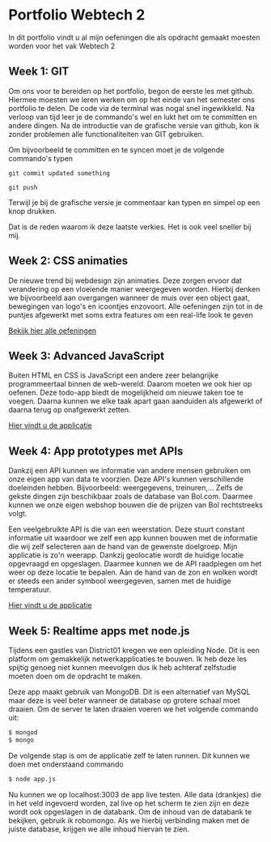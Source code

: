 # Portfolio Webtech 2
In dit portfolio vindt u al mijn oefeningen die als opdracht gemaakt moesten worden voor het vak Webtech 2

## Week 1: GIT
Om ons voor te bereiden op het portfolio, begon de eerste les met github. Hiermee moesten we leren werken om op het einde van het semester ons portfolio te delen.
De code via de terminal was nogal snel ingewikkeld. Na verloop van tijd leer je de commando's wel en lukt het om te committen en andere dingen.
Na de introductie van de grafische versie van github, kon ik zonder problemen alle functionaliteiten van GIT gebruiken.

Om bijvoorbeeld te committen en te syncen moet je de volgende commando's typen

`git commit updated something`

`git push`

Terwijl je bij de grafische versie je commentaar kan typen en simpel op een knop drukken.

Dat is de reden waarom ik deze laatste verkies. Het is ook veel sneller bij mij.

## Week 2: CSS animaties
De nieuwe trend bij webdesign zijn animaties. Deze zorgen ervoor dat verandering op een vloeiende manier weergegeven worden.
Hierbij denken we bijvoorbeeld aan overgangen wanneer de muis over een object gaat, bewegingen van logo's en icoontjes enzovoort.
Alle oefeningen zijn tot in de puntjes afgewerkt met soms extra features om een real-life look te geven

[Bekijk hier alle oefeningen](https://github.com/NielsMeulders/webtech2/tree/master/css%20animaties)

## Week 3: Advanced JavaScript
Buiten HTML en CSS is JavaScript een andere zeer belangrijke programmeertaal binnen de web-wereld. Daarom moeten we ook hier op oefenen. Deze todo-app biedt de mogelijkheid om nieuwe taken toe te voegen. Daarna kunnen we elke taak apart gaan aanduiden als afgewerkt of daarna terug op onafgewerkt zetten.

[Hier vindt u de applicatie](https://github.com/NielsMeulders/webtech2/tree/master/advanced%20JS/todo)

## Week 4: App prototypes met APIs
Dankzij een API kunnen we informatie van andere mensen gebruiken om onze eigen app van data te voorzien. Deze API's kunnen verschillende doeleinden hebben. Bijvoorbeeld: weergegevens, treinuren,... Zelfs de gekste dingen zijn beschikbaar zoals de database van Bol.com. Daarmee kunnen we onze eigen webshop bouwen die de prijzen van Bol rechtstreeks volgt.

Een veelgebruikte API is die van een weerstation. Deze stuurt constant informatie uit waardoor we zelf een app kunnen bouwen met de informatie die wij zelf selecteren aan de hand van de gewenste doelgroep. Mijn applicatie is zo'n weerapp. Dankzij geolocatie wordt de huidige locatie opgevraagd en opgeslagen. Daarmee kunnen we de API raadplegen om het weer op deze locatie te bepalen. Aan de hand van de zon en wolken wordt er steeds een ander symbool weergegeven, samen met de huidige temperatuur.

[Hier vindt u de applicatie](https://github.com/NielsMeulders/weatherapp)

## Week 5: Realtime apps met node.js
Tijdens een gastles van District01 kregen we een opleiding Node. Dit is een platform om gemakkelijk netwerkapplicaties te bouwen. Ik heb deze les spijtig genoeg niet kunnen meevolgen dus ik heb achteraf zelfstudie moeten doen om de opdracht te maken.

Deze app maakt gebruik van MongoDB. Dit is een alternatief van MySQL maar deze is veel beter wanneer de database op grotere schaal moet draaien. Om de server te laten draaien voeren we het volgende commando uit:
```sh
$ mongod
$ mongo
```
De volgende stap is om de applicatie zelf te laten runnen. Dit kunnen we doen met onderstaand commando
```sh
$ node app.js
```
Nu kunnen we op localhost:3003 de app live testen. Alle data (drankjes) die in het veld ingevoerd worden, zal live op het scherm te zien zijn en deze wordt ook opgeslagen in de databank. Om de inhoud van de databank te bekijken, gebruik ik robomongo. Als we hierbij verbinding maken met de juiste database, krijgen we alle inhoud hiervan te zien.
